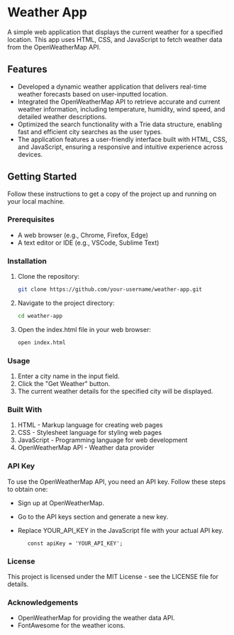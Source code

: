 # Weather App

A simple web application that displays the current weather for a specified location. This app uses HTML, CSS, and JavaScript to fetch weather data from the OpenWeatherMap API.

## Features

-	Developed a dynamic weather application that delivers real-time weather forecasts based on user-inputted location.
-	 Integrated the OpenWeatherMap API to retrieve accurate and current weather information, including temperature, humidity, wind speed, and detailed weather descriptions.
-	Optimized the search functionality with a Trie data structure, enabling fast and efficient city searches as the user types.
-	The application features a user-friendly interface built with HTML, CSS, and JavaScript, ensuring a responsive and intuitive experience across devices. 



## Getting Started

Follow these instructions to get a copy of the project up and running on your local machine.

### Prerequisites

- A web browser (e.g., Chrome, Firefox, Edge)
- A text editor or IDE (e.g., VSCode, Sublime Text)

### Installation

1. Clone the repository:

   ```bash
   git clone https://github.com/your-username/weather-app.git
2. Navigate to the project directory:
   
   ```bash
   cd weather-app
3. Open the index.html file in your web browser:
   ```bash
   open index.html


### Usage
  1. Enter a city name in the input field.
  2. Click the "Get Weather" button.
  3. The current weather details for the specified city will be displayed.

### Built With

1. HTML - Markup language for creating web pages
2. CSS - Stylesheet language for styling web pages
3. JavaScript - Programming language for web development
4. OpenWeatherMap API - Weather data provider

### API Key
To use the OpenWeatherMap API, you need an API key. Follow these steps to obtain one:
   - Sign up at OpenWeatherMap.
   
   - Go to the API keys section and generate a new key.
   
   - Replace YOUR_API_KEY in the JavaScript file with your actual API key. 

            const apiKey = 'YOUR_API_KEY';


### License
This project is licensed under the MIT License - see the LICENSE file for details.

### Acknowledgements
  - OpenWeatherMap for providing the weather data API.
  - FontAwesome for the weather icons.

